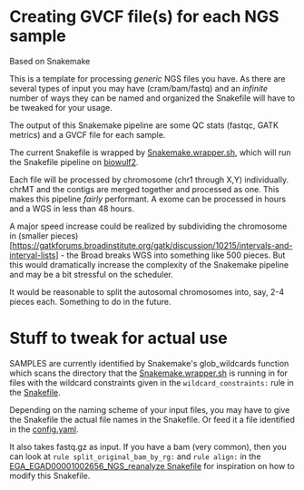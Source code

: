 # Creating GVCF file(s) for each NGS sample

Based on Snakemake

This is a template for processing *generic* NGS files you have. As there are several types of input you may have (cram/bam/fastq) and an *infinite* number of ways they can be named and organized the Snakefile will have to be tweaked for your usage. 

The output of this Snakemake pipeline are some QC stats (fastqc, GATK metrics) and a GVCF file for each sample. 

The current Snakefile is wrapped by [Snakemake.wrapper.sh](https://github.com/davemcg/NGS_genotype_calling/blob/master/NGS_generic/Snakemake.wrapper.sh), which will run the Snakefile pipeline on [biowulf2](hpc.nih.gov).

Each file will be processed by chromosome (chr1 through X,Y) individually. chrMT and the contigs are merged together and processed as one. This makes this pipeline *fairly* performant. A exome can be processed in hours and a WGS in less than 48 hours. 

A major speed increase could be realized by subdividing the chromosome in (smaller pieces)[https://gatkforums.broadinstitute.org/gatk/discussion/10215/intervals-and-interval-lists] - the Broad breaks WGS into something like 500 pieces. But this would dramatically increase the complexity of the Snakemake pipeline and may be a bit stressful on the scheduler. 

It would be reasonable to split the autosomal chromosomes into, say, 2-4 pieces each. Something to do in the future. 

# Stuff to tweak for actual use
SAMPLES are currently identified by Snakemake's glob_wildcards function which scans the directory that the [Snakemake.wrapper.sh](https://github.com/davemcg/NGS_genotype_calling/blob/master/NGS_generic/Snakemake.wrapper.sh) is running in for files with the wildcard constraints given in the `wildcard_constraints:` rule in the [Snakefile](https://github.com/davemcg/NGS_genotype_calling/blob/master/NGS_generic/Snakefile). 

Depending on the naming scheme of your input files, you may have to give the Snakefile the actual file names in the Snakefile. Or feed it a file identified in the [config.yaml](https://github.com/davemcg/NGS_genotype_calling/blob/master/NGS_generic/config.yaml). 

It also takes fastq.gz as input. If you have a bam (very common), then you can look at `rule split_original_bam_by_rg:` and `rule align:` in the [EGA_EGAD00001002656_NGS_reanalyze Snakefile](https://github.com/davemcg/EGA_EGAD00001002656_NGS_reanalyze/blob/master/Snakefile) for inspiration on how to modify this Snakefile. 



